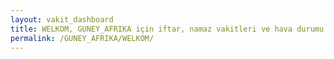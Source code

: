 ```yaml
---
layout: vakit_dashboard
title: WELKOM, GUNEY_AFRIKA için iftar, namaz vakitleri ve hava durumu - ilçe/eyalet seç
permalink: /GUNEY_AFRIKA/WELKOM/
---
```


<script type="text/javascript">
  var GLOBAL_COUNTRY = 'GUNEY_AFRIKA';
  var GLOBAL_CITY = 'WELKOM';
  var GLOBAL_STATE = '';
  var lat = 72;
  var lon = 21;
</script>
